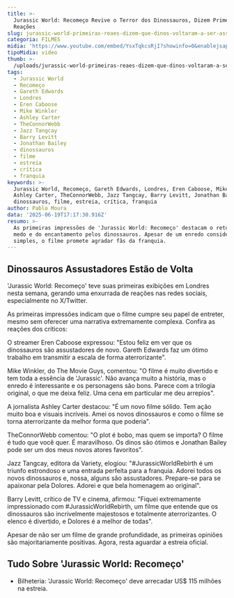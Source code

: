 ```yaml
---
title: >-
  Jurassic World: Recomeço Revive o Terror dos Dinossauros, Dizem Primeiras
  Reações
slug: jurassic-world-primeiras-reaes-dizem-que-dinos-voltaram-a-ser-assustadores
categoria: FILMES
midia: 'https://www.youtube.com/embed/YsxTqkcsRjI?showinfo=0&enablejsapi=1'
tipoMidia: video
thumb: >-
  /uploads/jurassic-world-primeiras-reaes-dizem-que-dinos-voltaram-a-ser-assustadores-thumb.png
tags:
  - Jurassic World
  - Recomeço
  - Gareth Edwards
  - Londres
  - Eren Caboose
  - Mike Winkler
  - Ashley Carter
  - TheConnorWebb
  - Jazz Tangcay
  - Barry Levitt
  - Jonathan Bailey
  - dinossauros
  - filme
  - estreia
  - crítica
  - franquia
keywords: >-
  Jurassic World, Recomeço, Gareth Edwards, Londres, Eren Caboose, Mike Winkler,
  Ashley Carter, TheConnorWebb, Jazz Tangcay, Barry Levitt, Jonathan Bailey,
  dinossauros, filme, estreia, crítica, franquia
author: Pablo Moura
data: '2025-06-19T17:17:30.916Z'
resumo: >-
  As primeiras impressões de 'Jurassic World: Recomeço' destacam o retorno do
  medo e do encantamento pelos dinossauros. Apesar de um enredo considerado
  simples, o filme promete agradar fãs da franquia.
---
```


## Dinossauros Assustadores Estão de Volta

'Jurassic World: Recomeço' teve suas primeiras exibições em Londres nesta semana, gerando uma enxurrada de reações nas redes sociais, especialmente no X/Twitter.

As primeiras impressões indicam que o filme cumpre seu papel de entreter, mesmo sem oferecer uma narrativa extremamente complexa. Confira as reações dos críticos:

O streamer Eren Caboose expressou: "Estou feliz em ver que os dinossauros são assustadores de novo. Gareth Edwards faz um ótimo trabalho em transmitir a escala de forma aterrorizante".

Mike Winkler, do The Movie Guys, comentou: "O filme é muito divertido e tem toda a essência de 'Jurassic'. Não avança muito a história, mas o enredo é interessante e os personagens são bons. Parece com a trilogia original, o que me deixa feliz. Uma cena em particular me deu arrepios".

A jornalista Ashley Carter destacou: "É um novo filme sólido. Tem ação muito boa e visuais incríveis. Amei os novos dinossauros e como o filme se torna aterrorizante da melhor forma que poderia".

TheConnorWebb comentou: "O plot é bobo, mas quem se importa? O filme é tudo que você quer. É maravilhoso. Os dinos são ótimos e Jonathan Bailey pode ser um dos meus novos atores favoritos".

Jazz Tangcay, editora da Variety, elogiou: "#JurassicWorldRebirth é um triunfo estrondoso e uma entrada perfeita para a franquia. Adorei todos os novos dinossauros e, nossa, alguns são assustadores. Prepare-se para se apaixonar pela Dolores. Adorei e que bela homenagem ao original".

Barry Levitt, crítico de TV e cinema, afirmou: "Fiquei extremamente impressionado com #JurassicWorldRebirth, um filme que entende que os dinossauros são incrivelmente majestosos e totalmente aterrorizantes. O elenco é divertido, e Dolores é a melhor de todas".

Apesar de não ser um filme de grande profundidade, as primeiras opiniões são majoritariamente positivas. Agora, resta aguardar a estreia oficial.

## Tudo Sobre 'Jurassic World: Recomeço'

- Bilheteria: 'Jurassic World: Recomeço' deve arrecadar US$ 115 milhões na estreia.
